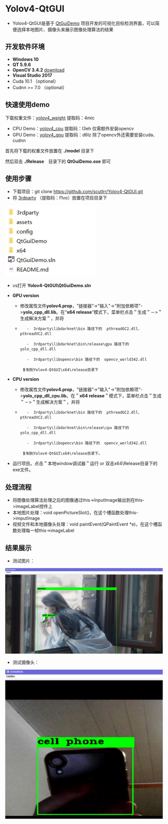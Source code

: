 # Yolov4-QtGUI

- Yolov4-QtGUI是基于 [QtGuiDemo](https://github.com/jmu201521121021/QtGuiDemo) 项目开发的可视化目标检测界面，可以简便选择本地图片、摄像头来展示图像处理算法的结果
## 开发软件环境

- **Windows 10**
- **QT 5.9.6**
- **OpenCV 3.4.2**    [download](https://github.com/opencv/opencv/releases/tag/3.4.2)
- **Visual Studio 2017**
- Cuda 10.1 （optional）
- Cudnn >= 7.0 （optional）
## 快速使用demo

下载权重文件：[yolov4_weight](https://pan.baidu.com/s/16js1bfzKFiQ6mJ7NiP_DtA)  提取码：4mic

- CPU Demo：[yolov4_cpu](https://pan.baidu.com/s/1uacNNl6ZL2M3s0GVfkTdVA)    提取码：l3eh     仅需额外安装opencv
- GPU Demo：[yolov4_gpu](https://pan.baidu.com/s/1c-clykwyKHGQp2ENnJjFoA)    提取码：d6lz     除了opencv外还需要安装cuda、cudnn

首先将下载的权重文件放置在  **./model**  目录下

然后双击 **./Release**　目录下的 **QtGuiDemo.exe**  即可

## 使用步骤

- 下载项目：git clone https://github.com/scutlrr/Yolov4-QtGUI.git
- 将 [3rdparty](https://pan.baidu.com/s/1-60BX9eXrKuUbnqHHyKihw) （提取码：f1vo）放置在项目目录下

![项目结构](assets/项目结构.jpg)

- vs打开 **Yolov4-QtGUI\QtGuiDemo.sln** 

- **GPU version**

  -  修改属性文件**yolov4.prop**，"链接器”->"输入"->"附加依赖项"->**yolo_cpp_dll.lib**。在“**x64  release**”模式下，菜单栏点击＂生成＂－>＂生成解决方案＂，并将 

  -        -  3rdparty\libdarknet\bin 路径下的  pthreadGC2.dll、pthreadVC2.dll  
        
           -  3rdparty\libdarknet\bin\release\gpu 路径下的 yolo_cpp_dll.dll
        
           -  3rdparty\libopencv\bin 路径下的  opencv_world342.dll  
        
         复制到Yolov4-QtGUI\x64\release目录下

- **CPU version**
  
  - 修改属性文件**yolov4.prop**，"链接器”->"输入"->"附加依赖项"->**yolo_cpp_dll_cpu.lib**。在＂**x64 release**＂模式下，菜单栏点击＂生成＂－>＂生成解决方案＂，并将 
  
  -        -  3rdparty\libdarknet\bin 路径下的  pthreadGC2.dll、pthreadVC2.dll  
        
           -  3rdparty\libdarknet\bin\release\cpu 路径下的 yolo_cpp_dll.dll
        
           -  3rdparty\libopencv\bin 路径下的  opencv_world342.dll  
        
         复制到Yolov4-QtGUI\x64\release目录下。 

- 运行项目。点击＂本地window调试器＂运行 or  双击x64\Release目录下的exe文件。

## 处理流程

- 将图像处理算法处理之后的图像通过this->InputImage输出到在this->imageLabel控件上
- 本地图片处理：void openPictureSlot()，在这个槽函数处理this->imputImage
- 视频文件和本地摄像头处理：void paintEvent(QPaintEvent *e)，在这个槽函数处理每一帧this->imageLabel

## 结果展示

- 测试图片：

![打开图片](assets/测试图片.png)

- 测试摄像头：

![打开摄像头](assets/测试摄像头.png)
